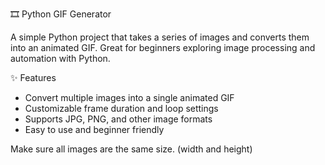 🎞️ Python GIF Generator

A simple Python project that takes a series of images and converts them into an animated GIF. Great for beginners exploring image processing and automation with Python.

✨ Features

- Convert multiple images into a single animated GIF  
- Customizable frame duration and loop settings  
- Supports JPG, PNG, and other image formats  
- Easy to use and beginner friendly

Make sure all images are the same size. (width and height)
